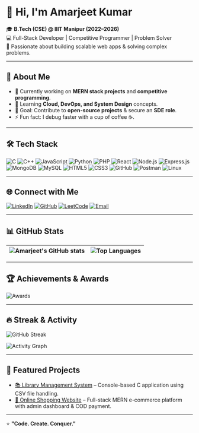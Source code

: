 # 👋 Hi, I'm Amarjeet Kumar

🎓 **B.Tech (CSE) @ IIIT Manipur (2022–2026)**  
💻 Full-Stack Developer | Competitive Programmer | Problem Solver  
🚀 Passionate about building scalable web apps & solving complex problems.

---

## 🚀 About Me  
- 🔭 Currently working on **MERN stack projects** and **competitive programming**.  
- 🌱 Learning **Cloud, DevOps, and System Design** concepts.  
- 🎯 Goal: Contribute to **open-source projects** & secure an **SDE role**.  
- ⚡ Fun fact: I debug faster with a cup of coffee ☕.  

---

## 🛠 Tech Stack  

![C](https://img.shields.io/badge/C-00599C?style=for-the-badge&logo=c&logoColor=white) 
![C++](https://img.shields.io/badge/C++-00599C?style=for-the-badge&logo=cplusplus&logoColor=white) 
![JavaScript](https://img.shields.io/badge/JavaScript-F7DF1E?style=for-the-badge&logo=javascript&logoColor=black) 
![Python](https://img.shields.io/badge/Python-3776AB?style=for-the-badge&logo=python&logoColor=white) 
![PHP](https://img.shields.io/badge/PHP-777BB4?style=for-the-badge&logo=php&logoColor=white) 
![React](https://img.shields.io/badge/React-20232A?style=for-the-badge&logo=react&logoColor=61DAFB) 
![Node.js](https://img.shields.io/badge/Node.js-339933?style=for-the-badge&logo=nodedotjs&logoColor=white) 
![Express.js](https://img.shields.io/badge/Express.js-000000?style=for-the-badge&logo=express&logoColor=white) 
![MongoDB](https://img.shields.io/badge/MongoDB-4EA94B?style=for-the-badge&logo=mongodb&logoColor=white) 
![MySQL](https://img.shields.io/badge/MySQL-4479A1?style=for-the-badge&logo=mysql&logoColor=white) 
![HTML5](https://img.shields.io/badge/HTML5-E34F26?style=for-the-badge&logo=html5&logoColor=white) 
![CSS3](https://img.shields.io/badge/CSS3-1572B6?style=for-the-badge&logo=css3&logoColor=white) 
![GitHub](https://img.shields.io/badge/GitHub-181717?style=for-the-badge&logo=github&logoColor=white) 
![Postman](https://img.shields.io/badge/Postman-FF6C37?style=for-the-badge&logo=postman&logoColor=white) 
![Linux](https://img.shields.io/badge/Linux-FCC624?style=for-the-badge&logo=linux&logoColor=black)  

---



## 🌐 Connect with Me  

[![LinkedIn](https://img.shields.io/badge/LinkedIn-0A66C2?style=for-the-badge&logo=linkedin&logoColor=white)](https://www.linkedin.com/in/amarjeet-kumar-79b54a256) 
[![GitHub](https://img.shields.io/badge/GitHub-181717?style=for-the-badge&logo=github&logoColor=white)](https://github.com/Amarjeet2623) 
[![LeetCode](https://img.shields.io/badge/LeetCode-FFA116?style=for-the-badge&logo=leetcode&logoColor=black)](https://leetcode.com/u/Amarjeet_133/) 
[![Email](https://img.shields.io/badge/Email-D14836?style=for-the-badge&logo=gmail&logoColor=white)](mailto:amarjeetkumaramar133@iiitmanipur.ac.in)  

---



## 📊 GitHub Stats  

| ![Amarjeet's GitHub stats](https://github-readme-stats.vercel.app/api?username=Amarjeet2623&show_icons=true&theme=tokyonight&hide_border=true) | ![Top Languages](https://github-readme-stats.vercel.app/api/top-langs/?username=Amarjeet2623&layout=compact&theme=tokyonight&hide_border=true) |
| --- | --- |

---


## 🏆 Achievements & Awards  

![Awards](https://github-profile-trophy.vercel.app/?username=Amarjeet2623&theme=tokyonight&no-frame=true&no-bg=true&margin-w=15)  

---

## 🔥 Streak & Activity  

![GitHub Streak](https://streak-stats.demolab.com?user=Amarjeet2623&theme=tokyonight&hide_border=true)  

![Activity Graph](https://github-readme-activity-graph.vercel.app/graph?username=Amarjeet2623&bg_color=1a1b27&color=70a5fd&line=70a5fd&point=ffffff&area=true&hide_border=true)  

---

## 📂 Featured Projects  

- [📚 Library Management System](https://github.com/Amarjeet2623/Library-Management-System) – Console-based C application using CSV file handling.  
- [🛒 Online Shopping Website](https://github.com/Amarjeet2623/Shopping_Website) – Full-stack MERN e-commerce platform with admin dashboard & COD payment.  

---


⭐ **"Code. Create. Conquer."**
